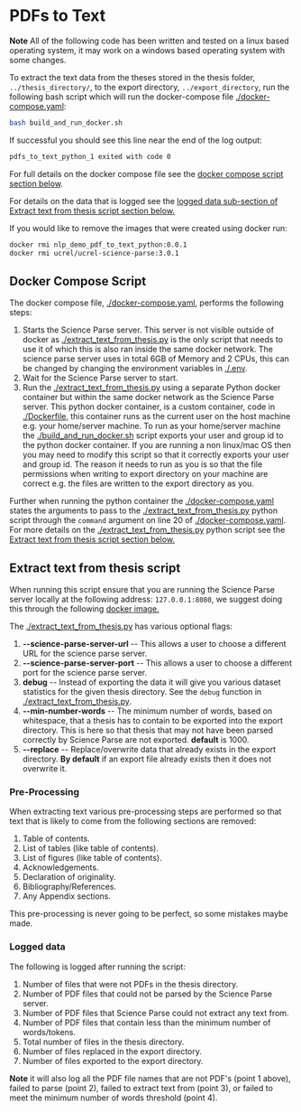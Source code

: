 # PDFs to Text

**Note** All of the following code has been written and tested on a linux based operating system, it may work on a windows based operating system with some changes.

To extract the text data from the theses stored in the thesis folder, `../thesis_directory/`, to the export directory, `../export_directory`, run the following bash script which will run the docker-compose file [./docker-compose.yaml](./docker-compose.yaml):

``` bash
bash build_and_run_docker.sh
```

If successful you should see this line near the end of the log output:

``` bash
pdfs_to_text_python_1 exited with code 0
```

For full details on the docker compose file see the [docker compose script section below](#docker-compose-script). 

For details on the data that is logged see the [logged data sub-section of Extract text from thesis script section below.](#logged-data)

If you would like to remove the images that were created using docker run:

``` bash
docker rmi nlp_demo_pdf_to_text_python:0.0.1
docker rmi ucrel/ucrel-science-parse:3.0.1
```

## Docker Compose Script

The docker compose file, [./docker-compose.yaml](./docker-compose.yaml), performs the following steps:

1. Starts the Science Parse server. This server is not visible outside of docker as [./extract_text_from_thesis.py](./extract_text_from_thesis.py) is the only script that needs to use it of which this is also ran inside the same docker network. The science parse server uses in total 6GB of Memory and 2 CPUs, this can be changed by changing the environment variables in [./.env](./.env).
2. Wait for the Science Parse server to start.
3. Run the [./extract_text_from_thesis.py](./extract_text_from_thesis.py) using a separate Python docker container but within the same docker network as the Science Parse server. This python docker container, is a custom container, code in [./Dockerfile](./Dockerfile), this container runs as the current user on the host machine e.g. your home/server machine. To run as your home/server machine the [./build_and_run_docker.sh](./build_and_run_docker.sh) script exports your user and group id to the python docker container. If you are running a non linux/mac OS then you may need to modify this script so that it correctly exports your user and group id. The reason it needs to run as you is so that the file permissions when writing to export directory on your machine are correct e.g. the files are written to the export directory as you.

Further when running the python container the [./docker-compose.yaml](./docker-compose.yaml) states the arguments to pass to the [./extract_text_from_thesis.py](./extract_text_from_thesis.py) python script through the `command` argument on line 20 of [./docker-compose.yaml](./docker-compose.yaml). For more details on the [./extract_text_from_thesis.py](./extract_text_from_thesis.py) python script see the [Extract text from thesis script section below.](#extract-text-from-thesis-script)

## Extract text from thesis script

When running this script ensure that you are running the Science Parse server locally at the following address: `127.0.0.1:8080`, we suggest doing this through the following [docker image.](https://hub.docker.com/r/ucrel/ucrel-science-parse)

The [./extract_text_from_thesis.py](./extract_text_from_thesis.py) has various optional flags:

1. **--science-parse-server-url** -- This allows a user to choose a different URL for the science parse server.
2. **--science-parse-server-port** -- This allows a user to choose a different port for the science parse server.
3. **debug** -- Instead of exporting the data it will give you various dataset statistics for the given thesis directory. See the `debug` function in [./extract_text_from_thesis.py](./extract_text_from_thesis.py).
4. **--min-number-words** -- The minimum number of words, based on whitespace, that a thesis has to contain to be exported into the export directory. This is here so that thesis that may not have been parsed correctly by Science Parse are not exported. **default** is 1000.
5. **--replace** -- Replace/overwrite data that already exists in the export directory. **By default** if an export file already exists then it does not overwrite it.

### Pre-Processing

When extracting text various pre-processing steps are performed so that text that is likely to come from the following sections are removed:

1. Table of contents.
2. List of tables (like table of contents).
3. List of figures (like table of contents).
4. Acknowledgements. 
5. Declaration of originality. 
6. Bibliography/References. 
7. Any Appendix sections.

This pre-processing is never going to be perfect, so some mistakes maybe made.

### Logged data

The following is logged after running the script:

1. Number of files that were not PDFs in the thesis directory.
2. Number of PDF files that could not be parsed by the Science Parse server.
3. Number of PDF files that Science Parse could not extract any text from.
4. Number of PDF files that contain less than the minimum number of words/tokens.
5. Total number of files in the thesis directory.
6. Number of files replaced in the export directory.
7. Number of files exported to the export directory.

**Note** it will also log all the PDF file names that are not PDF's (point 1 above), failed to parse (point 2), failed to extract text from (point 3), or failed to meet the minimum number of words threshold (point 4).
